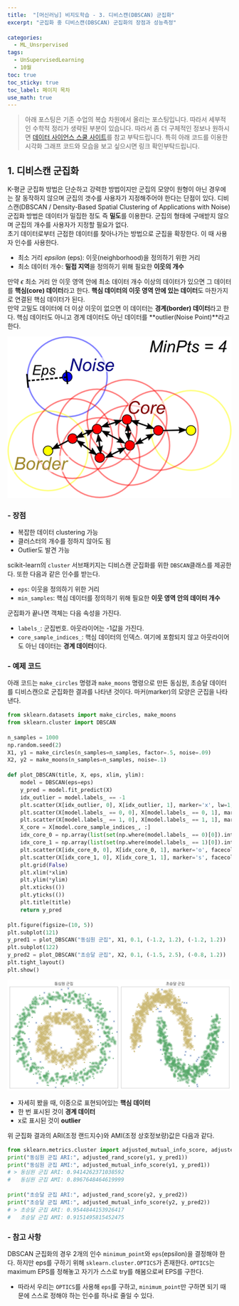 ```yaml
---
title:  "[머신러닝] 비지도학습 - 3. 디비스캔(DBSCAN) 군집화"
excerpt: "군집화 중 디비스캔(DBSCAN) 군집화의 장점과 성능측정"

categories:
  - ML_Unsrpervised
tags:
  - UnSupervisedLearning
  - 10월
toc: true
toc_sticky: true
toc_label: 페이지 목차
use_math: true
---
```

> 아래 포스팅은 기존 수업의 복습 차원에서 올리는 포스팅입니다. 따라서 세부적인 수학적 정리가 생략된 부분이 있습니다. 따라서 좀 더 구체적인 정보나 원하시면 [데이터 사이언스 스쿨 사이트](https://datascienceschool.net/03%20machine%20learning/16.03%20%EB%94%94%EB%B9%84%EC%8A%A4%EC%BA%94%20%EA%B5%B0%EC%A7%91%ED%99%94.html)를 참고 부탁드립니다. 특히 아래 코드를 이용한 시각화 그래프 코드와 모습을 보고 싶으시면 링크 확인부탁드립니다.  

## 1. 디비스캔 군집화 
K-평균 군집화 방법은 단순하고 강력한 방법이지만 군집의 모양이 원형이 아닌 경우에는 잘 동작하지 않으며 군집의 갯수를 사용자가 지정해주어야 한다는 단점이 있다.
디비스캔(DBSCAN / Density-Based Spatial Clustering of Applications with Noise) 군집화 방법은 데이터가 밀집한 정도 즉 **밀도**를 이용한다. 군집의 형태에 구애받지 않으며 군집의 개수를 사용자가 지정할 필요가 없다.  
초기 데이터로부터 근접한 데이터를 찾아나가는 방법으로 군집을 확장한다. 이 때 사용자 인수를 사용한다.
- 최소 거리 $epsilon$ (eps): 이웃(neighborhood)을 정의하기 위한 거리
- 최소 데이터 개수: **밀접 지역**을 정의하기 위해 필요한 **이웃의 개수**

만약 $\epsilon$ 최소 거리 안 이웃 영역 안에 최소 데이터 개수 이상의 데이터가 있으면 그 데이터를 **핵심(core) 데이터**라고 한다. **핵심 데이터의 이웃 영역 안에 있는 데이터**도 마찬가지로 연결된 핵심 데이터가 된다.  
만약 고밀도 데이터에 더 이상 이웃이 없으면 이 데이터는 **경계(border) 데이터**라고 한다. 핵심 데이터도 아니고 경계 데이터도 아닌 데이터를 **outlier(Noise Point)**라고 한다.

![](/assets/images/UnSupervised3_1.png)

### - 장점
- 복잡한 데이터 clustering 가능
- 클러스터의 개수를 정하지 않아도 됨
- Outlier도 발견 가능


scikit-learn의 `cluster` 서브패키지는 디비스캔 군집화를 위한 `DBSCAN`클래스를 제공한다. 또한 다음과 같은 인수를 받는다. 

- `eps`: 이웃을 정의하기 위한 거리
- `min_samples`: 핵심 데이터를 정의하기 위해 필요한 **이웃 영역 안의 데이터 개수**

군집화가 끝나면 객체는 다음 속성을 가진다.
- `labels_`: 군집번호. 아웃라이어는 -1값을 가진다.
- `core_sample_indices_`: 핵심 데이터의 인덱스. 여기에 포함되지 않고 아웃라이어도 아닌 데이터는 **경계 데이터**이다.

### - 예제 코드

아래 코드는 `make_circles` 명령과 `make_moons` 명령으로 만든 동심원, 초승달 데이터를 디비스캔으로 군집화한 결과를 나타낸 것이다. 마커(marker)의 모양은 군집을 나타낸다.

```py
from sklearn.datasets import make_circles, make_moons
from sklearn.cluster import DBSCAN

n_samples = 1000
np.random.seed(2)
X1, y1 = make_circles(n_samples=n_samples, factor=.5, noise=.09)
X2, y2 = make_moons(n_samples=n_samples, noise=.1)

def plot_DBSCAN(title, X, eps, xlim, ylim):
    model = DBSCAN(eps=eps)
    y_pred = model.fit_predict(X)
    idx_outlier = model.labels_ == -1
    plt.scatter(X[idx_outlier, 0], X[idx_outlier, 1], marker='x', lw=1, s=20)
    plt.scatter(X[model.labels_ == 0, 0], X[model.labels_ == 0, 1], marker='o', facecolor='g', s=5)
    plt.scatter(X[model.labels_ == 1, 0], X[model.labels_ == 1, 1], marker='s', facecolor='y', s=5)
    X_core = X[model.core_sample_indices_, :]
    idx_core_0 = np.array(list(set(np.where(model.labels_ == 0)[0]).intersection(model.core_sample_indices_)))
    idx_core_1 = np.array(list(set(np.where(model.labels_ == 1)[0]).intersection(model.core_sample_indices_)))
    plt.scatter(X[idx_core_0, 0], X[idx_core_0, 1], marker='o', facecolor='g', s=80, alpha=0.3)
    plt.scatter(X[idx_core_1, 0], X[idx_core_1, 1], marker='s', facecolor='y', s=80, alpha=0.3)
    plt.grid(False)
    plt.xlim(*xlim)
    plt.ylim(*ylim)
    plt.xticks(())
    plt.yticks(())
    plt.title(title)
    return y_pred

plt.figure(figsize=(10, 5))
plt.subplot(121)
y_pred1 = plot_DBSCAN("동심원 군집", X1, 0.1, (-1.2, 1.2), (-1.2, 1.2))
plt.subplot(122)
y_pred2 = plot_DBSCAN("초승달 군집", X2, 0.1, (-1.5, 2.5), (-0.8, 1.2))
plt.tight_layout()
plt.show()
```

![](/assets/images/UnSupervised3_2.png)

- 자세히 봤을 때, 이중으로 표현되어있는 **핵심 데이터**
- 한 번 표시된 것이 **경계 데이터**
- x로 표시된 것이 **outlier**


위 군집화 결과의 ARI(조정 랜드지수)와 AMI(조정 상호정보량)값은 다음과 같다.

```py
from sklearn.metrics.cluster import adjusted_mutual_info_score, adjusted_rand_score
print("동심원 군집 ARI:", adjusted_rand_score(y1, y_pred1))
print("동심원 군집 AMI:", adjusted_mutual_info_score(y1, y_pred1))
# > 동심원 군집 ARI: 0.9414262371038592
#   동심원 군집 AMI: 0.8967648464619999

print("초승달 군집 ARI:", adjusted_rand_score(y2, y_pred2))
print("초승달 군집 AMI:", adjusted_mutual_info_score(y2, y_pred2))
# > 초승달 군집 ARI: 0.9544844153926417
#   초승달 군집 AMI: 0.9151495815452475
```

### - 참고 사항

DBSCAN 군집화의 경우 2개의 인수 `minimum_point`와 `eps`(epsilon)을 결정해야 한다. 하지만 eps를 구하기 위해 `sklearn.cluster.OPTICS`가 존재한다. `OPTICS`는 maximum EPS를 정해놓고 자기가 스스로 try를 해봄으로써 EPS를 구한다. 

- 따라서 우리는 `OPTICS`를 사용해 `eps`를 구하고, `minimum_point`만 구하면 되기 때문에 스스로 정해야 하는 인수를 하나로 줄일 수 있다.
